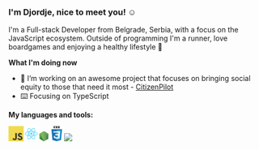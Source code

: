 ### I'm Djordje, nice to meet you!  :relaxed:

I'm a Full-stack Developer from Belgrade, Serbia, with a focus on the JavaScript ecosystem. Outside of programming I'm a runner, love boardgames and enjoying a healthy lifestyle :seedling:

**What I'm doing now** 

* 🔭 I’m working on an awesome project that focuses on bringing social equity to those that need it most - [CitizenPilot](https://github.com/hmar13/Citizen-Pilot)
* :keyboard: Focusing on TypeScript

**My languages and tools:**

<img height="30" src="https://raw.githubusercontent.com/github/explore/80688e429a7d4ef2fca1e82350fe8e3517d3494d/topics/javascript/javascript.png"><img height="30" src="https://raw.githubusercontent.com/github/explore/80688e429a7d4ef2fca1e82350fe8e3517d3494d/topics/react/react.png"><img height="20" src="https://raw.githubusercontent.com/github/explore/80688e429a7d4ef2fca1e82350fe8e3517d3494d/topics/nodejs/nodejs.png"><img height="30" src="https://raw.githubusercontent.com/github/explore/80688e429a7d4ef2fca1e82350fe8e3517d3494d/topics/css/css.png"><img height="30"  src="https://banner2.cleanpng.com/20180702/bgt/kisspng-mongodb-database-nosql-postgresql-mongo-5b39f9e3445fa6.5652746415305261792801.jpg">

